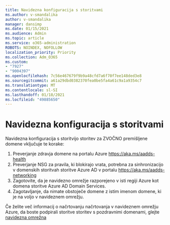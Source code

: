 ```yaml
---
title: Navidezna konfiguracija s storitvami
ms.author: v-smandalika
author: v-smandalika
manager: dansimp
ms.date: 01/15/2021
ms.audience: Admin
ms.topic: article
ms.service: o365-administration
ROBOTS: NOINDEX, NOFOLLOW
localization_priority: Priority
ms.collection: Adm_O365
ms.custom:
- "7927"
- "9004397"
ms.openlocfilehash: 7c56e467679f9b9a48cfd7a6f70f7ee148ded3e8
ms.sourcegitcommit: a61a29dbd0382370fea0be5fa4a61c9a1a9354c7
ms.translationtype: MT
ms.contentlocale: sl-SI
ms.lasthandoff: 01/18/2021
ms.locfileid: "49885650"
---
```

# <a name="virtual-configuration-with-aad-domain-services"></a>Navidezna konfiguracija s storitvami

Navidezna konfiguracija s storitvijo storitev za ZVOČNO premišljene domene vključuje te korake: 

1. Preverjanje zdravja domene na portalu Azure https://aka.ms/aadds-health
2. Preverjanje NSG za pravila, ki blokirajo vrata, potrebna za sinhronizacijo v domenskih storitvah storitve Azure AD v portalu https://aka.ms/aadds-networking
3. Zagotovite, da je navidezno omrežje razporejeno v isti regiji Azure kot domena storitve Azure AD Domain Services.
4. Zagotavljanje, da nimate obstoječe domene z istim imenom domene, ki je na voljo v navideznem omrežju.

Če želite več informacij o načrtovanju načrtovanja v navideznem omrežju Azure, da boste podpirali storitve storitev s pozdravnimi domenami, glejte [navidezna omrežna](https://docs.microsoft.com/azure/active-directory-domain-services/network-considerations)

